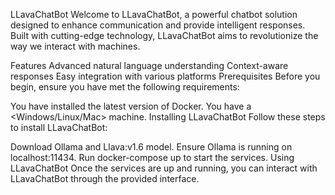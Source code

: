 LLavaChatBot
Welcome to LLavaChatBot, a powerful chatbot solution designed to enhance communication and provide intelligent responses. Built with cutting-edge technology, LLavaChatBot aims to revolutionize the way we interact with machines.

Features
Advanced natural language understanding
Context-aware responses
Easy integration with various platforms
Prerequisites
Before you begin, ensure you have met the following requirements:

You have installed the latest version of Docker.
You have a <Windows/Linux/Mac> machine.
Installing LLavaChatBot
Follow these steps to install LLavaChatBot:

Download Ollama and Llava:v1.6 model.
Ensure Ollama is running on localhost:11434.
Run docker-compose up to start the services.
Using LLavaChatBot
Once the services are up and running, you can interact with LLavaChatBot through the provided interface.